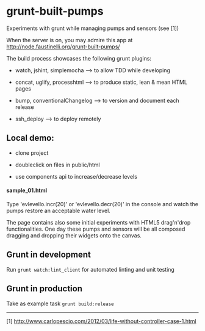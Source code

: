 # grunt-built-pumps
Experiments with grunt while managing pumps and sensors (see [1])

When the server is on, you may admire this app at http://node.faustinelli.org/grunt-built-pumps/

The build process showcases the following grunt plugins:

- watch, jshint, simplemocha --> to allow TDD while developing

- concat, uglify, processhtml --> to produce static, lean & mean HTML pages

- bump, conventionalChangelog --> to version and document each release

- ssh_deploy --> to deploy remotely


## Local demo:

- clone project

- doubleclick on files in public/html

- use components api to increase/decrease levels

#### sample_01.html
Type 'evlevello.incr(20)' or 'evlevello.decr(20)' in the console and watch the pumps restore an acceptable water level.

The page contains also some initial experiments with HTML5 drag'n'drop functionalities. One day these pumps and sensors 
will be all composed dragging and dropping their widgets onto the canvas.

## Grunt in development
Run `grunt watch:lint_client` for automated linting and unit testing

## Grunt in production
Take as example task `grunt build:release`

----------
[1] http://www.carlopescio.com/2012/03/life-without-controller-case-1.html
